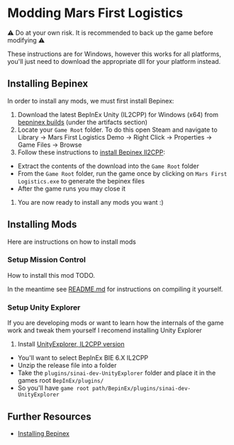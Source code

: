 # Modding Mars First Logistics

⚠ Do at your own risk. It is recommended to back up the game before modifying ⚠

These instructions are for Windows, however this works for all platforms, you'll just need to download the appropriate dll for your platform instead.

## Installing Bepinex

In order to install any mods, we must first install Bepinex:

1. Download the latest BepInEx Unity (IL2CPP) for Windows (x64) from [bepninex builds](https://builds.bepinex.dev/projects/bepinex_be) (under the artifacts section)
1. Locate your `Game Root` folder. To do this open Steam and navigate to Library -> Mars First Logistics Demo -> Right Click -> Properties -> Game Files -> Browse
1. Follow these instructions to [install Bepinex Il2CPP](https://docs.bepinex.dev/master/articles/user_guide/installation/unity_il2cpp.html):
  - Extract the contents of the download into the `Game Root` folder
  - From the `Game Root` folder, run the game once by clicking on `Mars First Logistics.exe` to generate the bepinex files
  - After the game runs you may close it
1. You are now ready to install any mods you want :)

## Installing Mods

Here are instructions on how to install mods

### Setup Mission Control

How to install this mod TODO.

In the meantime see [README.md](/README.md) for instructions on compiling it yourself.

### Setup Unity Explorer

If you are developing mods or want to learn how the internals of the game work and tweak them yourself I recomend installing Unity Explorer

1. Install [UnityExplorer, IL2CPP version](https://github.com/sinai-dev/UnityExplorer)
  - You'll want to select BepInEx BIE 6.X IL2CPP
  - Unzip the release file into a folder
  - Take the `plugins/sinai-dev-UnityExplorer` folder and place it in the games root `BepInEx/plugins/`
  - So you'll have `game root path/BepinEx/plugins/sinai-dev-UnityExplorer`

## Further Resources

- [Installing Bepinex](https://docs.bepinex.dev/master/articles/user_guide/installation/index.html)